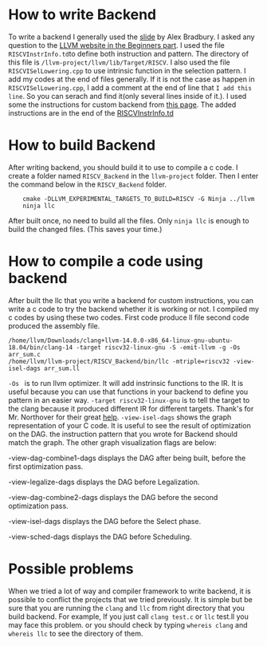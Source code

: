 # How to write Backend

To write a backend I generally used the [slide](https://speakerdeck.com/asb/llvm-backend-development-by-example-risc-v) by Alex Bradbury.
I asked any question to the [LLVM website in the Beginners part](https://discourse.llvm.org/c/beginners/17).
I used the file `RISCVInstrInfo.td`to define both instruction and pattern. The directory of this file is `/llvm-project/llvm/lib/Target/RISCV`. I also used the file `RISCVISelLowering.cpp` to use intrinsic function in the selection pattern. I add my codes at the end of files generally. If it is not the case as happen in `RISCVISelLowering.cpp`, I add a comment at the end of line that `I add this line`. So you can serach and find it(only several lines inside of it.).
I used some the instructions for custom backend from [this page](https://raw.githubusercontent.com/riscv/riscv-bitmanip/master/bitmanip-draft.pdf).
The added instructions are in the end of the [RISCVInstrInfo.td](https://github.com/omerguzelelectronicguy/CustomRISC-V_LLVM_Backend/blob/main/RISCVInstrInfo.td)

# How to build Backend
After writing backend, you should build it to use to compile a c code. 
I create a folder named `RISCV_Backend` in the `llvm-project` folder. Then I enter the command below in the `RISCV_Backend` folder.
```
    cmake -DLLVM_EXPERIMENTAL_TARGETS_TO_BUILD=RISCV -G Ninja ../llvm
    ninja llc
```
After built once, no need to build all the files. Only `ninja llc` is enough to build the changed files. (This saves your time.)

# How to compile a code using backend
After built the llc that you write a backend for custom instructions, you can write a c code to try the backend whether it is working or not.
I compiled my c codes by using these two codes.
First code produce ll file second code produced the assembly file.

```
/home/llvm/Downloads/clang+llvm-14.0.0-x86_64-linux-gnu-ubuntu-18.04/bin/clang-14 -target riscv32-linux-gnu -S -emit-llvm -g -Os arr_sum.c
/home/llvm/llvm-project/RISCV_Backend/bin/llc -mtriple=riscv32 -view-isel-dags arr_sum.ll
```
`-Os ` is to run llvm optimizer. It will add instrinsic functions to the IR. It is useful because you can use that functions in your backend to define you pattern in an easier way.
`-target riscv32-linux-gnu` is to tell the target to the clang because it produced different IR for different targets. Thank's for Mr. Northover for their great [help](https://discourse.llvm.org/t/llvm-backend-code-compilation/61646/2).
`-view-isel-dags` shows the graph representation of your C code. It is useful to see the result of optimization on the DAG. the instruction pattern that you wrote for Backend should match the graph.
The other graph visualization flags are below:

-view-dag-combine1-dags displays the DAG after being built, before the first optimization pass.

-view-legalize-dags displays the DAG before Legalization.

-view-dag-combine2-dags displays the DAG before the second optimization pass.

-view-isel-dags displays the DAG before the Select phase.

-view-sched-dags displays the DAG before Scheduling.

# Possible problems
When we tried a lot of way and compiler framework to write backend, it is possible to conflict the projects that we tried previously. It is simple but be sure that you are running the `clang` and `llc` from right directory that you build backend. For example, If you just call `clang test.c` or `llc` test.ll you may face this problem. or you should check by typing `whereis clang` and `whereis llc` to see the directory of them.
